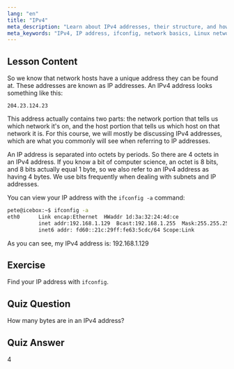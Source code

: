 ```yaml
---
lang: "en"
title: "IPv4"
meta_description: "Learn about IPv4 addresses, their structure, and how to find your IP using ifconfig. Understand network basics for Linux beginners."
meta_keywords: "IPv4, IP address, ifconfig, network basics, Linux networking, beginner, tutorial, guide"
---
```


## Lesson Content

So we know that network hosts have a unique address they can be found at. These addresses are known as IP addresses. An IPv4 address looks something like this:

```
204.23.124.23
```

This address actually contains two parts: the network portion that tells us which network it's on, and the host portion that tells us which host on that network it is. For this course, we will mostly be discussing IPv4 addresses, which are what you commonly will see when referring to IP addresses.

An IP address is separated into octets by periods. So there are 4 octets in an IPv4 address. If you know a bit of computer science, an octet is 8 bits, and 8 bits actually equal 1 byte, so we also refer to an IPv4 address as having 4 bytes. We use bits frequently when dealing with subnets and IP addresses.

You can view your IP address with the `ifconfig -a` command:

```bash
pete@icebox:~$ ifconfig -a
eth0      Link encap:Ethernet  HWaddr 1d:3a:32:24:4d:ce
          inet addr:192.168.1.129  Bcast:192.168.1.255  Mask:255.255.255.0
          inet6 addr: fd60::21c:29ff:fe63:5cdc/64 Scope:Link
```

As you can see, my IPv4 address is: 192.168.1.129

## Exercise

Find your IP address with `ifconfig`.

## Quiz Question

How many bytes are in an IPv4 address?

## Quiz Answer

4
